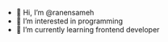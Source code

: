 - 👋 Hi, I’m @ranensameh
- 👀 I’m interested in programming
- 🌱 I’m currently learning frontend developer

<!---
ranensameh/ranensameh is a ✨ special ✨ repository because its `README.md` (this file) appears on your GitHub profile.
You can click the Preview link to take a look at your changes.
--->
